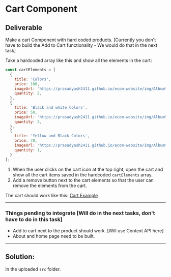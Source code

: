 # Cart Component

## Deliverable

Make a cart Component with hard coded products. [Currently you don't have to build the Add to Cart functionality - We would do that in the next task]

Take a hardcoded array like this and show all the elements in the cart:

```javascript
const cartElements = [
  {
    title: 'Colors',
    price: 100,
    imageUrl: 'https://prasadyash2411.github.io/ecom-website/img/Album%201.png',
    quantity: 2,
  },
  {
    title: 'Black and white Colors',
    price: 50,
    imageUrl: 'https://prasadyash2411.github.io/ecom-website/img/Album%202.png',
    quantity: 3,
  },
  {
    title: 'Yellow and Black Colors',
    price: 70,
    imageUrl: 'https://prasadyash2411.github.io/ecom-website/img/Album%203.png',
    quantity: 1,
  }
];
```

1. When the user clicks on the cart icon at the top right, open the cart and show all the cart items saved in the hardcoded `cartElements` array.
2. Add a remove button next to the cart elements so that the user can remove the elements from the cart.

The cart should work like this: [Cart Example](https://prasadyash2411.github.io/ecom-website/dynamicstore.html)

---

### Things pending to integrate [Will do in the next tasks, don't have to do in this task]
- Add to cart next to the product should work. [Will use Context API here]
- About and home page need to be built.

---

## Solution:
In the uploaded `src` folder.
